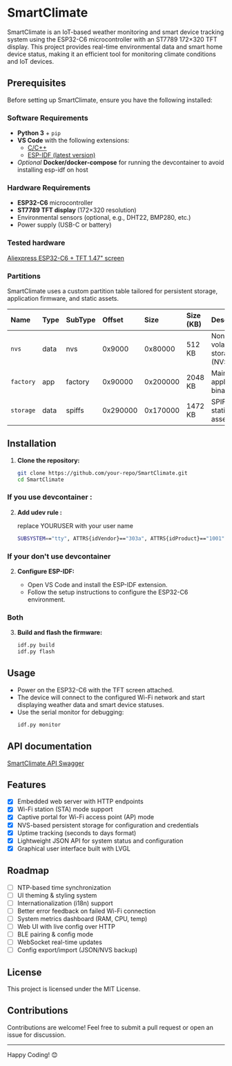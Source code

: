 # SmartClimate

SmartClimate is an IoT-based weather monitoring and smart device tracking system using the ESP32-C6 microcontroller with an ST7789 172×320 TFT display. This project provides real-time environmental data and smart home device status, making it an efficient tool for monitoring climate conditions and IoT devices.

## Prerequisites

Before setting up SmartClimate, ensure you have the following installed:

### Software Requirements

- **Python 3** + `pip`
- **VS Code** with the following extensions:
  - [C/C++](https://marketplace.visualstudio.com/items?itemName=ms-vscode.cpptools)
  - [ESP-IDF (latest version)](https://marketplace.visualstudio.com/items?itemName=espressif.esp-idf-extension)
- _Optional_ **Docker/docker-compose** for running the devcontainer to avoid installing esp-idf on host

### Hardware Requirements

- **ESP32-C6** microcontroller
- **ST7789 TFT display** (172×320 resolution)
- Environmental sensors (optional, e.g., DHT22, BMP280, etc.)
- Power supply (USB-C or battery)

### Tested hardware

[Aliexpress ESP32-C6 + TFT 1.47" screen](https://fr.aliexpress.com/item/1005008137447784.html?spm=a2g0o.order_list.order_list_main.16.35e25e5bMBmZyY&gatewayAdapt=glo2fra)

### Partitions

SmartClimate uses a custom partition table tailored for persistent storage, application firmware, and static assets.

| Name      | Type | SubType | Offset   | Size     | Size (KB) | Description                |
| :-------- | :--- | :------ | :------- | :------- | :-------- | :------------------------- |
| `nvs`     | data | nvs     | 0x9000   | 0x80000  | 512 KB    | Non-volatile storage (NVS) |
| `factory` | app  | factory | 0x90000  | 0x200000 | 2048 KB   | Main application binary    |
| `storage` | data | spiffs  | 0x290000 | 0x170000 | 1472 KB   | SPIFFS for static assets   |

## Installation

1. **Clone the repository:**
   ```sh
   git clone https://github.com/your-repo/SmartClimate.git
   cd SmartClimate
   ```

### If you use devcontainer :

2. **Add udev rule :**

   replace YOURUSER with your user name

   ```sh
   SUBSYSTEM=="tty", ATTRS{idVendor}=="303a", ATTRS{idProduct}=="1001", OWNER="YOURUSER", GROUP="dialout", MODE="0666"
   ```

### If your don't use devcontainer

2. **Configure ESP-IDF:**

   - Open VS Code and install the ESP-IDF extension.
   - Follow the setup instructions to configure the ESP32-C6 environment.

### Both

3. **Build and flash the firmware:**
   ```sh
   idf.py build
   idf.py flash
   ```

## Usage

- Power on the ESP32-C6 with the TFT screen attached.
- The device will connect to the configured Wi-Fi network and start displaying weather data and smart device statuses.
- Use the serial monitor for debugging:
  ```sh
  idf.py monitor
  ```

## API documentation

[SmartClimate API Swagger](./swagger.yml)

## Features

- [x] Embedded web server with HTTP endpoints
- [x] Wi-Fi station (STA) mode support
- [x] Captive portal for Wi-Fi access point (AP) mode
- [x] NVS-based persistent storage for configuration and credentials
- [x] Uptime tracking (seconds to days format)
- [x] Lightweight JSON API for system status and configuration
- [x] Graphical user interface built with LVGL

## Roadmap

- [ ] NTP-based time synchronization
- [ ] UI theming & styling system
- [ ] Internationalization (i18n) support
- [ ] Better error feedback on failed Wi-Fi connection
- [ ] System metrics dashboard (RAM, CPU, temp)
- [ ] Web UI with live config over HTTP
- [ ] BLE pairing & config mode
- [ ] WebSocket real-time updates
- [ ] Config export/import (JSON/NVS backup)

## License

This project is licensed under the MIT License.

## Contributions

Contributions are welcome! Feel free to submit a pull request or open an issue for discussion.

---

Happy Coding! 😊

